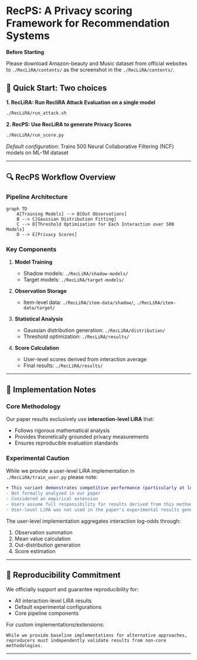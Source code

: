 

# RecPS: A Privacy scoring Framework for Recommendation Systems


**Before Starting**

Please download Amazon-beauty and Music dataset from official websites to `./RecLiRA/contents/` as the screenshot in the `./RecLiRA/contents/`.

## 🚀 Quick Start: Two choices

**1. RecLiRA: Run RecliRA Attack Evaluation on a single model**  
```bash
./RecLiRA/run_attack.sh
```

**2. RecPS: Use RecLiRA to generate Privacy Scores**  
```bash
./RecLiRA/run_score.py
```
*Default configuration*: Trains 500 Neural Collaborative Filtering (NCF) models on ML-1M dataset

---

## 🔍 RecPS Workflow Overview

### Pipeline Architecture
```mermaid
graph TD
    A[Training Models] --> B[Out Observations]
    B --> C[Gaussian Distribution Fitting]
    C --> D[Threshold Optimization for Each Interaction over 500 Models]
    D --> E[Privacy Scores]
```

### Key Components
1. **Model Training**  
   - Shadow models: `./RecLiRA/shadow-models/`
   - Target models: `./RecLiRA/target-models/`

2. **Observation Storage**  
   - Item-level data: `./RecLiRA/item-data/shadow/`, `./RecLiRA/item-data/target/`

3. **Statistical Analysis**  
   - Gaussian distribution generation: `./RecLiRA/distribution/`
   - Threshold optimization: `./RecLiRA/results/`

4. **Score Calculation**  
   - User-level scores derived from interaction average
   - Final results: `./RecLiRA/results/`

---

## 📄 Implementation Notes

### Core Methodology
Our paper results exclusively use **interaction-level LiRA** that:
- Follows rigorous mathematical analysis
- Provides theoretically grounded privacy measurements
- Ensures reproducible evaluation standards

### Experimental Caution
While we provide a user-level LiRA implementation in `./RecLiRA/train_user.py` please note:
```diff
+ This variant demonstrates competitive performance (particularly at low FPR)
- Not formally analyzed in our paper
- Considered an empirical extension
- Users assume full responsibility for results derived from this method
- User-level LiRA was not used in the paper's experimental results generation.
```

The user-level implementation aggregates interaction log-odds through:
1. Observation summation
2. Mean value calculation
3. Out-distribution generation
4. Score estimation

---

## 🔬 Reproducibility Commitment
We officially support and guarantee reproducibility for:
- All interaction-level LiRA results
- Default experimental configurations
- Core pipeline components

For custom implementations/extensions:
```warning
While we provide baseline implementations for alternative approaches, 
reproducers must independently validate results from non-core methodologies.
```

---


